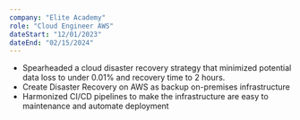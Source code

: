 ```yaml
---
company: "Elite Academy"
role: "Cloud Engineer AWS"
dateStart: "12/01/2023"
dateEnd: "02/15/2024"
---
```


- Spearheaded a cloud disaster recovery strategy that minimized potential data loss to under 0.01% and recovery time to 2 hours.
- Create Disaster Recovery on AWS as backup on-premises infrastructure
- Harmonized CI/CD pipelines to make the infrastructure are easy to maintenance and automate deployment
